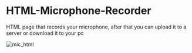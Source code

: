 # HTML-Microphone-Recorder
HTML page that records your microphone, after that you can upload it to a server or download it to your pc

![mic_html](https://github.com/GasparMPereira/HTML-Microphone-Recorder/assets/71574610/53101bc8-a70a-4ce4-af78-5015011fc597)
